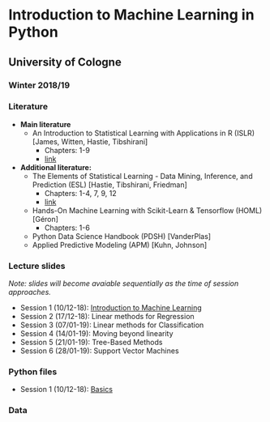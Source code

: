 # Introduction to Machine Learning in Python 
## University of Cologne
### Winter 2018/19


### Literature
- **Main literature**
  - An Introduction to Statistical Learning with Applications in R (ISLR) [James, Witten, Hastie, Tibshirani]
    - Chapters: 1-9
    - [link](https://www-bcf.usc.edu/~gareth/ISL/)
- **Additional literature:**
  - The Elements of Statistical Learning - Data Mining, Inference, and Prediction (ESL) [Hastie, Tibshirani, Friedman]
    - Chapters: 1-4, 7, 9, 12
    - [link](https://web.stanford.edu/~hastie/ElemStatLearn/)
  - Hands-On Machine Learning with Scikit-Learn & Tensorflow (HOML) [Géron]
    - Chapters: 1-6
  - Python Data Science Handbook (PDSH) [VanderPlas]
  - Applied Predictive Modeling (APM) [Kuhn, Johnson]
  
### Lecture slides
_Note: slides will become avaiable sequentially as the time of session approaches._
- Session 1 (10/12-18): [Introduction to Machine Learning](url)
- Session 2 (17/12-18): Linear methods for Regression
- Session 3 (07/01-19): Linear methods for Classification
- Session 4 (14/01-19): Moving beyond linearity
- Session 5 (21/01-19): Tree-Based Methods
- Session 6 (28/01-19): Support Vector Machines

### Python files
- Session 1 (10/12-18): [Basics](eemp2/py_basics.py)

### Data



